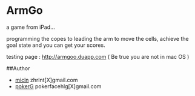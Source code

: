 ArmGo
=====

a game from iPad...

programming the copes to leading the arm to move the cells, achieve the goal state and you can get your scores.

testing page : http://armgoo.duapp.com ( Be true you are not in mac OS )

##Author

- [micln](https://github.com/micln) zhrlnt[X]gmail.com
- [pokerG](https://github.com/pokerG) pokerfacehlg[X]gmail.com
